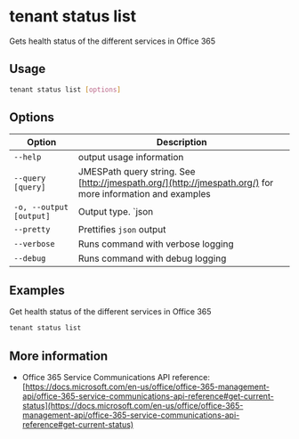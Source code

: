 # tenant status list

Gets health status of the different services in Office 365

## Usage

```sh
tenant status list [options]
```

## Options

Option|Description
------|-----------
`--help`|output usage information
`--query [query]`|JMESPath query string. See [http://jmespath.org/](http://jmespath.org/) for more information and examples
`-o, --output [output]`|Output type. `json|text`. Default `text`
`--pretty`|Prettifies `json` output
`--verbose`|Runs command with verbose logging
`--debug`|Runs command with debug logging

## Examples

Get health status of the different services in Office 365

```sh
tenant status list
```

## More information

- Office 365 Service Communications API reference: [https://docs.microsoft.com/en-us/office/office-365-management-api/office-365-service-communications-api-reference#get-current-status](https://docs.microsoft.com/en-us/office/office-365-management-api/office-365-service-communications-api-reference#get-current-status)
